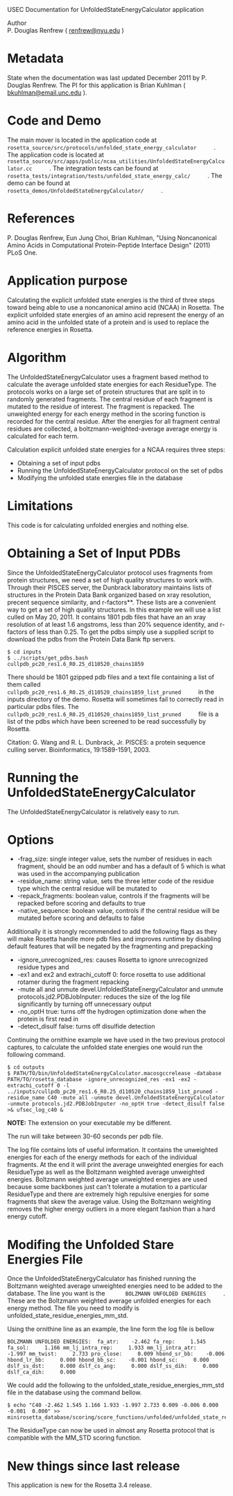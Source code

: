 <!-- --- title:  Unfolded State Energy Calculator -->USEC Documentation for UnfoldedStateEnergyCalculator application

 Author   
P. Douglas Renfrew ( [renfrew@nyu.edu](#) )

Metadata
========

State when the documentation was last updated December 2011 by P. Douglas Renfrew. The PI for this application is Brian Kuhlman ( [bkuhlman@email.unc.edu](#) ).

Code and Demo
=============

The main mover is located in the application code at `       rosetta_source/src/protocols/unfolded_state_energy_calculator      ` . The application code is located at `       rosetta_source/src/apps/public/ncaa_utilities/UnfoldedStateEnergyCalculator.cc      ` . The integration tests can be found at `       rosetta_tests/integration/tests/unfolded_state_energy_calc/      ` . The demo can be found at `       rosetta_demos/UnfoldedStateEnergyCalculator/      ` .

References
==========

P. Douglas Renfrew, Eun Jung Choi, Brian Kuhlman, "Using Noncanonical Amino Acids in Computational Protein-Peptide Interface Design" (2011) PLoS One.

Application purpose
===========================================

Calculating the explicit unfolded state energies is the third of three steps toward being able to use a noncanonical amino acid (NCAA) in Rosetta. The explicit unfolded state energies of an amino acid represent the energy of an amino acid in the unfolded state of a protein and is used to replace the reference energies in Rosetta.

Algorithm
=========

The UnfoldedStateEnergyCalculator uses a fragment based method to calculate the average unfolded state energies for each ResidueType. The protocols works on a large set of protein structures that are split in to randomly generated fragments. The central residue of each fragment is mutated to the residue of interest. The fragment is repacked. The unweighted energy for each energy method in the scoring function is recorded for the central residue. After the energies for all fragment central residues are collected, a boltzmann-weighted-average average energy is calculated for each term.

Calculation explicit unfolded state energies for a NCAA requires three steps:

-   Obtaining a set of input pdbs
-   Running the UnfoldedStateEnergyCalculator protocol on the set of pdbs
-   Modifying the unfolded state energies file in the database

Limitations
===========

This code is for calculating unfolded energies and nothing else.

Obtaining a Set of Input PDBs
=============================

Since the UnfoldedStateEnergyCalculator protocol uses fragments from protein structures, we need a set of high quality structures to work with. Through their PISCES server, the Dunbrack laboratory maintains lists of structures in the Protein Data Bank organized based on xray resolution, precent sequence similarity, and r-factors\*\*. These lists are a convenient way to get a set of high quality structures. In this example we will use a list culled on May 20, 2011. It contains 1801 pdb files that have an an xray resolution of at least 1.6 angstroms, less than 20% sequence identity, and r-factors of less than 0.25. To get the pdbs simply use a supplied script to download the pdbs from the Protein Data Bank ftp servers.

```
$ cd inputs
$ ../scripts/get_pdbs.bash cullpdb_pc20_res1.6_R0.25_d110520_chains1859
```

There should be 1801 gzipped pdb files and a text file containing a list of them called `       cullpdb_pc20_res1.6_R0.25_d110520_chains1859_list_pruned      ` in the inputs directory of the demo. Rosetta will sometimes fail to correctly read in particular pdbs files. The `       cullpdb_pc20_res1.6_R0.25_d110520_chains1859_list_pruned      ` file is a list of the pdbs which have been screened to be read successfully by Rosetta.

Citation: G. Wang and R. L. Dunbrack, Jr. PISCES: a protein sequence culling server. Bioinformatics, 19:1589-1591, 2003.

Running the UnfoldedStateEnergyCalculator
=========================================

The UnfoldedStateEnergyCalculator is relatively easy to run.

Options
=======

-   -frag\_size: single integer value, sets the number of residues in each fragment, should be an odd number and has a default of 5 which is what was used in the accompanying publication
-   -residue\_name: string value, sets the three letter code of the residue type which the central residue will be mutated to
-   -repack\_fragments: boolean value, controls if the fragments will be repacked before scoring and defaults to true
-   -native\_sequence: boolean value, controls if the central residue will be mutated before scoring and defaults to false

Additionally it is strongly recommended to add the following flags as they will make Rosetta handle more pdb files and improves runtime by disabling default features that will be negated by the fragmenting and prepacking

-   -ignore\_unrecognized\_res: causes Rosetta to ignore unrecognized residue types and
-   -ex1 and ex2 and extrachi\_cutoff 0: force rosetta to use additional rotamer during the fragment repacking
-   -mute all and unmute devel.UnfoldedStateEnergyCalculator and unmute protocols.jd2.PDBJobInputer: reduces the size of the log file significantly by turning off unnecessary output
-   -no\_optH true: turns off the hydrogen optimization done when the protein is first read in
-   -detect\_disulf false: turns off disulfide detection

Continuing the ornithine example we have used in the two previous protocol captures, to calculate the unfolded state energies one would run the following command.

```
$ cd outputs
$ PATH/TO/bin/UnfoldedStateEnergyCalculator.macosgccrelease -database PATH/TO/rosetta_database -ignore_unrecognized_res -ex1 -ex2 -extrachi_cutoff 0 -l ../inputs/cullpdb_pc20_res1.6_R0.25_d110520_chains1859_list_pruned -residue_name C40 -mute all -unmute devel.UnfoldedStateEnergyCalculator -unmute protocols.jd2.PDBJobInputer -no_optH true -detect_disulf false >& ufsec_log_c40 &
```

**NOTE:** The extension on your executable my be different.

The run will take between 30-60 seconds per pdb file.

The log file contains lots of useful information. It contains the unweighted energies for each of the energy methods for each of the individual fragments. At the end it will print the average unweighted energies for each ResidueType as well as the Boltzmann weighted average unweighted energies. Boltzmann weighted average unweighted energies are used because some backbones just can't tolerate a mutation to a particular ResidueType and there are extremely high repulsive energies for some fragments that skew the average value. Using the Boltzmann weighting removes the higher energy outliers in a more elegant fashion than a hard energy cutoff.

Modifing the Unfolded Stare Energies File
=========================================

Once the UnfoldedStateEnergyCalculator has finished running the Boltzmann weighted average unweighted energies need to be added to the database. The line you want is the `       BOLZMANN UNFOLDED ENERGIES      ` . These are the Boltzmann weighted average unfolded energies for each energy method. The file you need to modify is unfolded\_state\_residue\_energies\_mm\_std.

Using the ornithine line as an example, the line form the log file is bellow

```
BOLZMANN UNFOLDED ENERGIES:  fa_atr:    -2.462 fa_rep:     1.545 fa_sol:     1.166 mm_lj_intra_rep:     1.933 mm_lj_intra_atr:    -1.997 mm_twist:     2.733 pro_close:     0.009 hbond_sr_bb:    -0.006 hbond_lr_bb:     0.000 hbond_bb_sc:    -0.001 hbond_sc:     0.000 dslf_ss_dst:     0.000 dslf_cs_ang:     0.000 dslf_ss_dih:     0.000 dslf_ca_dih:     0.000
```

We could add the following to the unfolded\_state\_residue\_energies\_mm\_std file in the database using the command bellow.

```
$ echo "C40 -2.462 1.545 1.166 1.933 -1.997 2.733 0.009 -0.006 0.000 -0.001  0.000" >> minirosetta_database/scoring/score_functions/unfolded/unfolded_state_residue_energies_mm_std
```

The ResidueType can now be used in almost any Rosetta protocol that is compatible with the MM\_STD scoring function.

New things since last release
=============================

This application is new for the Rosetta 3.4 release.
